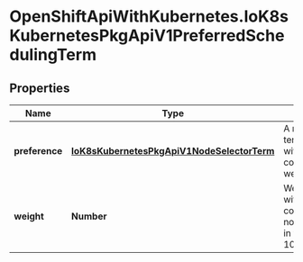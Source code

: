 # OpenShiftApiWithKubernetes.IoK8sKubernetesPkgApiV1PreferredSchedulingTerm

## Properties
Name | Type | Description | Notes
------------ | ------------- | ------------- | -------------
**preference** | [**IoK8sKubernetesPkgApiV1NodeSelectorTerm**](IoK8sKubernetesPkgApiV1NodeSelectorTerm.md) | A node selector term, associated with the corresponding weight. | 
**weight** | **Number** | Weight associated with matching the corresponding nodeSelectorTerm, in the range 1-100. | 


